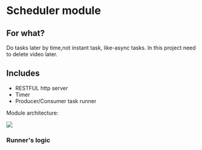 # Scheduler module

## For what?
Do tasks later by time,not instant task, like-async tasks. In this project need to delete video later.

## Includes
- RESTFUL http server
- Timer
- Producer/Consumer task runner


Module architecture:

![](https://tva1.sinaimg.cn/large/007S8ZIlly1gehy59zctbj30j40howh9.jpg)


### Runner's logic


